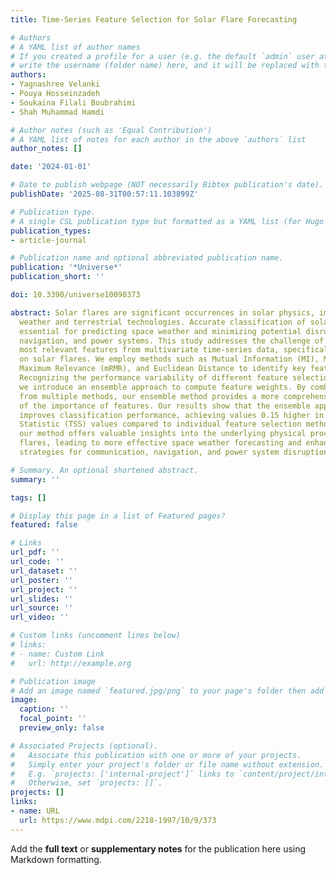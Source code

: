 ```yaml
---
title: Time-Series Feature Selection for Solar Flare Forecasting

# Authors
# A YAML list of author names
# If you created a profile for a user (e.g. the default `admin` user at `content/authors/admin/`), 
# write the username (folder name) here, and it will be replaced with their full name and linked to their profile.
authors:
- Yagnashree Velanki
- Pouya Hosseinzadeh
- Soukaina Filali Boubrahimi
- Shah Muhammad Hamdi

# Author notes (such as 'Equal Contribution')
# A YAML list of notes for each author in the above `authors` list
author_notes: []

date: '2024-01-01'

# Date to publish webpage (NOT necessarily Bibtex publication's date).
publishDate: '2025-08-31T00:57:11.103899Z'

# Publication type.
# A single CSL publication type but formatted as a YAML list (for Hugo requirements).
publication_types:
- article-journal

# Publication name and optional abbreviated publication name.
publication: '*Universe*'
publication_short: ''

doi: 10.3390/universe10090373

abstract: Solar flares are significant occurrences in solar physics, impacting space
  weather and terrestrial technologies. Accurate classification of solar flares is
  essential for predicting space weather and minimizing potential disruptions to communication,
  navigation, and power systems. This study addresses the challenge of selecting the
  most relevant features from multivariate time-series data, specifically focusing
  on solar flares. We employ methods such as Mutual Information (MI), Minimum Redundancy
  Maximum Relevance (mRMR), and Euclidean Distance to identify key features for classification.
  Recognizing the performance variability of different feature selection techniques,
  we introduce an ensemble approach to compute feature weights. By combining outputs
  from multiple methods, our ensemble method provides a more comprehensive understanding
  of the importance of features. Our results show that the ensemble approach significantly
  improves classification performance, achieving values 0.15 higher in True Skill
  Statistic (TSS) values compared to individual feature selection methods. Additionally,
  our method offers valuable insights into the underlying physical processes of solar
  flares, leading to more effective space weather forecasting and enhanced mitigation
  strategies for communication, navigation, and power system disruptions.

# Summary. An optional shortened abstract.
summary: ''

tags: []

# Display this page in a list of Featured pages?
featured: false

# Links
url_pdf: ''
url_code: ''
url_dataset: ''
url_poster: ''
url_project: ''
url_slides: ''
url_source: ''
url_video: ''

# Custom links (uncomment lines below)
# links:
# - name: Custom Link
#   url: http://example.org

# Publication image
# Add an image named `featured.jpg/png` to your page's folder then add a caption below.
image:
  caption: ''
  focal_point: ''
  preview_only: false

# Associated Projects (optional).
#   Associate this publication with one or more of your projects.
#   Simply enter your project's folder or file name without extension.
#   E.g. `projects: ['internal-project']` links to `content/project/internal-project/index.md`.
#   Otherwise, set `projects: []`.
projects: []
links:
- name: URL
  url: https://www.mdpi.com/2218-1997/10/9/373
---
```


Add the **full text** or **supplementary notes** for the publication here using Markdown formatting.

